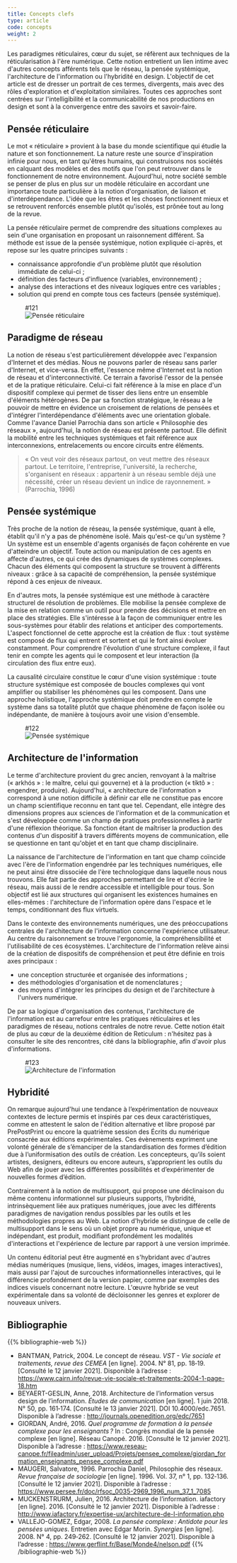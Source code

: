 ```yaml
---
title: Concepts clefs
type: article
code: concepts
weight: 2
---
```


Les paradigmes réticulaires, cœur du sujet, se réfèrent aux techniques de la réticularisation à l'ère numérique. Cette notion entretient un lien intime avec d'autres concepts afférents tels que le réseau, la pensée systémique, l'architecture de l'information ou l'hybridité en design. L'objectif de cet article est de dresser un portrait de ces termes, divergents, mais avec des rôles d'exploration et d'exploitation similaires. Toutes ces approches sont centrées sur l'intelligibilité et la communicabilité de nos productions en design et sont à la convergence entre des savoirs et savoir-faire.

## Pensée réticulaire

Le mot « réticulaire » provient à la base du monde scientifique qui étudie la nature et son fonctionnement. La nature reste une source d'inspiration infinie pour nous, en tant qu'êtres humains, qui construisons nos sociétés en calquant des modèles et des motifs que l'on peut retrouver dans le fonctionnement de notre environnement. Aujourd'hui, notre société semble se penser de plus en plus sur un modèle réticulaire en accordant une importance toute particulière à la notion d'organisation, de liaison et d'interdépendance. L'idée que les êtres et les choses fonctionnent mieux et se retrouvent renforcés ensemble plutôt qu'isolés, est prônée tout au long de la revue.

La pensée réticulaire permet de comprendre des situations complexes au sein d'une organisation en proposant un raisonnement différent. Sa méthode est issue de la pensée systémique, notion expliquée ci-après, et repose sur les quatre principes suivants :

- connaissance approfondie d'un problème plutôt que résolution immédiate de celui-ci ;
- définition des facteurs d'influence (variables, environnement) ;
- analyse des interactions et des niveaux logiques entre ces variables ;
- solution qui prend en compte tous ces facteurs (pensée systémique).

<figure class="hidden-on-print" id="121">
<figcaption>#121</figcaption>
<img alt="Pensée réticulaire" src="/img/121.svg" />
</figure>

## Paradigme de réseau

La notion de réseau s'est particulièrement développée avec l'expansion d'Internet et des médias. Nous ne pouvons parler de réseau sans parler d'Internet, et vice-versa. En effet, l'essence même d'Internet est la notion de réseau et d'interconnectivité. Ce terrain a favorisé l'essor de la pensée et de la pratique réticulaire. Celui-ci fait référence à la mise en place d'un dispositif complexe qui permet de tisser des liens entre un ensemble d'éléments hétérogènes. De par sa fonction stratégique, le réseau a le pouvoir de mettre en évidence un croisement de relations de pensées et d'intégrer l'interdépendance d'éléments avec une orientation globale. Comme l'avance Daniel Parrochia dans son article « Philosophie des réseaux », aujourd'hui, la notion de réseau est présente partout. Elle définit la mobilité entre les techniques systémiques et fait référence aux interconnexions, entrelacements ou encore circuits entre éléments.

> « On veut voir des réseaux partout, on veut mettre des réseaux partout. Le territoire, l'entreprise, l'université, la recherche, s'organisent en réseaux : appartenir à un réseau semble déjà une nécessité, créer un réseau devient un indice de rayonnement. » (Parrochia, 1996)

## Pensée systémique

Très proche de la notion de réseau, la pensée systémique, quant à elle, établit qu'il n'y a pas de phénomène isolé. Mais qu'est-ce qu'un système ? Un système est un ensemble d'agents organisés de façon cohérente en vue d'atteindre un objectif. Toute action ou manipulation de ces agents en affecte d'autres, ce qui crée des dynamiques de systèmes complexes. Chacun des éléments qui composent la structure se trouvent à différents niveaux : grâce à sa capacité de compréhension, la pensée systémique répond à ces enjeux de niveaux.

En d'autres mots, la pensée systémique est une méthode à caractère structurel de résolution de problèmes. Elle mobilise la pensée complexe de la mise en relation comme un outil pour prendre des décisions et mettre en place des stratégies. Elle s'intéresse à la façon de communiquer entre les sous-systèmes pour établir des relations et anticiper des comportements. L'aspect fonctionnel de cette approche est la création de flux : tout système est composé de flux qui entrent et sortent et qui le font ainsi évoluer constamment. Pour comprendre l'évolution d'une structure complexe, il faut tenir en compte les agents qui le composent et leur interaction (la circulation des flux entre eux).

La causalité circulaire constitue le cœur d'une vision systémique : toute structure systémique est composée de boucles complexes qui vont amplifier ou stabiliser les phénomènes qui les composent. Dans une approche holistique, l'approche systémique doit prendre en compte le système dans sa totalité plutôt que chaque phénomène de façon isolée ou indépendante, de manière à toujours avoir une vision d'ensemble.

<figure class="hidden-on-print" id="122">
<figcaption>#122</figcaption>
<img alt="Pensée systémique" src="/img/122.svg" />
</figure>

## Architecture de l'information

Le terme d'architecture provient du grec ancien, renvoyant à la maîtrise (« arkhós » : le maître, celui qui gouverne) et à la production (« tíktô » : engendrer, produire). Aujourd'hui, « architecture de l'information » correspond à une notion difficile à définir car elle ne constitue pas encore un champ scientifique reconnu en tant que tel. Cependant, elle intègre des dimensions propres aux sciences de l'information et de la communication et s'est développée comme un champ de pratiques professionnelles à partir d'une réflexion théorique. Sa fonction étant de maîtriser la production des contenus d'un dispositif à travers différents moyens de communication, elle se questionne en tant qu'objet et en tant que champ disciplinaire.

La naissance de l'architecture de l'information en tant que champ coïncide avec l'ère de l'information engendrée par les techniques numériques, elle ne peut ainsi être dissociée de l'ère technologique dans laquelle nous nous trouvons. Elle fait partie des approches permettant de lire et d'écrire le réseau, mais aussi de le rendre accessible et intelligible pour tous. Son objectif est lié aux structures qui organisent les existences humaines en elles-mêmes : l'architecture de l'information opère dans l'espace et le temps, conditionnant des flux virtuels.

Dans le contexte des environnements numériques, une des préoccupations centrales de l'architecture de l'information concerne l'expérience utilisateur. Au centre du raisonnement se trouve l'ergonomie, la compréhensibilité et l'utilisabilité de ces écosystèmes. L'architecture de l'information relève ainsi de la création de dispositifs de compréhension et peut être définie en trois axes principaux :

- une conception structurée et organisée des informations ;
- des méthodologies d'organisation et de nomenclatures ;
- des moyens d'intégrer les principes du design et de l'architecture à l'univers numérique.

De par sa logique d'organisation des contenus, l'architecture de l'information est au carrefour entre les pratiques réticulaires et les paradigmes de réseau, notions centrales de notre revue. Cette notion était de plus au cœur de la deuxième édition de Reticulum : n'hésitez pas à consulter le site des rencontres, cité dans la bibliographie, afin d'avoir plus d'informations.

<figure class="hidden-on-print" id="123">
<figcaption>#123</figcaption>
<img alt="Architecture de l'information" src="/img/123.svg" />
</figure>

## Hybridité

On remarque aujourd'hui une tendance à l’expérimentation de nouveaux contextes de lecture permis et inspirés par ces deux caractéristiques, comme en attestent le salon de l'édition alternative et libre proposé par PrePostPrint ou encore la quatrième session des Écrits du numérique consacrée aux éditions expérimentales. Ces évènements expriment une volonté générale de s’émanciper de la standardisation des formes d’édition due à l’uniformisation des outils de création. Les concepteurs, qu’ils soient artistes, designers, éditeurs ou encore auteurs, s’approprient les outils du Web afin de jouer avec les différentes possibilités et d’expérimenter de nouvelles formes d’édition.

Contrairement à la notion de multisupport, qui propose une déclinaison du même contenu informationnel sur plusieurs supports, l’hybridité, intrinsèquement liée aux pratiques numériques, joue avec les différents paradigmes de navigation rendus possibles par les outils et les méthodologies propres au Web. La notion d'hybride se distingue de celle de multisupport dans le sens où un objet propre au numérique, unique et indépendant, est produit, modifiant profondément les modalités d'interactions et l'expérience de lecture par rapport à une version imprimée.

Un contenu éditorial peut être augmenté en s'hybridant avec d'autres médias numériques (musique, liens, vidéos, images, images interactives), mais aussi par l'ajout de surcouches informationnelles interactives, qui le différencie profondément de la version papier, comme par exemples des indices visuels concernant notre lecture. L'œuvre hybride se veut expérimentale dans sa volonté de décloisonner les genres et explorer de nouveaux univers.

## Bibliographie

{{% bibliographie-web %}}
- BANTMAN, Patrick, 2004. Le concept de réseau. *VST - Vie sociale et traitements, revue des CEMEA* [en ligne]. 2004. N° 81, pp. 18‑19. [Consulté le 12 janvier 2021]. Disponible à l’adresse : https://www.cairn.info/revue-vie-sociale-et-traitements-2004-1-page-18.htm
- BEYAERT-GESLIN, Anne, 2018. Architecture de l’information versus design de l’information. *Études de communication* [en ligne]. 1 juin 2018. N° 50, pp. 161‑174. [Consulté le 13 janvier 2021]. DOI 10.4000/edc.7651. Disponible à l’adresse : http://journals.openedition.org/edc/7651
- GIORDAN, André, 2016. *Quel programme de formation à la pensée complexe pour les enseignants ?* In : Congrès mondial de la pensée complexe [en ligne]. Réseau Canopé. 2016. [Consulté le 12 janvier 2021]. Disponible à l’adresse : https://www.reseau-canope.fr/fileadmin/user_upload/Projets/pensee_complexe/giordan_formation_enseignants_pensee_complexe.pdf
- MAUGERI, Salvatore, 1996. Parrochia Daniel, Philosophie des réseaux. *Revue française de sociologie* [en ligne]. 1996. Vol. 37, n° 1, pp. 132‑136. [Consulté le 12 janvier 2021]. Disponible à l’adresse : https://www.persee.fr/doc/rfsoc_0035-2969_1996_num_37_1_7085
- MUCKENSTRURM, Julien, 2016. Architecture de l’information. iafactory [en ligne]. 2016. [Consulté le 12 janvier 2021]. Disponible à l’adresse : http://www.iafactory.fr/expertise-ux/architecture-de-l-information.php
- VALLEJO-GOMEZ, Edgar, 2008. *La pensée complexe : Antidote pour les pensées uniques*. Entretien avec Edgar Morin. *Synergies* [en ligne]. 2008. N° 4, pp. 249‑262. [Consulté le 12 janvier 2021]. Disponible à l’adresse : https://www.gerflint.fr/Base/Monde4/nelson.pdf
{{% /bibliographie-web %}}

